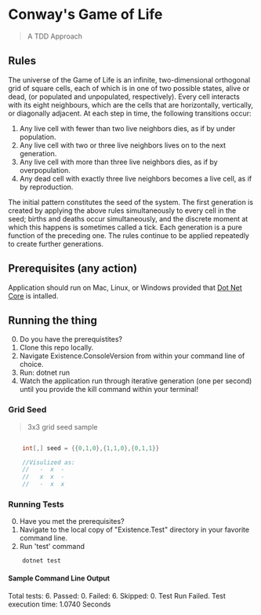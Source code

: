 # Conway's Game of Life

> A TDD Approach

## Rules

The universe of the Game of Life is an infinite, two-dimensional orthogonal grid of square cells, each of which is in one of two possible states, alive or dead, (or populated and unpopulated, respectively). Every cell interacts with its eight neighbours, which are the cells that are horizontally, vertically, or diagonally adjacent. At each step in time, the following transitions occur:

1. Any live cell with fewer than two live neighbors dies, as if by under population.
2. Any live cell with two or three live neighbors lives on to the next generation.
3. Any live cell with more than three live neighbors dies, as if by overpopulation.
4. Any dead cell with exactly three live neighbors becomes a live cell, as if by reproduction.

The initial pattern constitutes the seed of the system. The first generation is created by applying the above rules simultaneously to every cell in the seed; births and deaths occur simultaneously, and the discrete moment at which this happens is sometimes called a tick. Each generation is a pure function of the preceding one. The rules continue to be applied repeatedly to create further generations.

## Prerequisites (any action)

Application should run on Mac, Linux, or Windows provided that [Dot Net Core](https://www.microsoft.com/net/learn/get-started/macos) is intalled.

## Running the thing

0. Do you have the prerequistites?
1. Clone this repo locally.
2. Navigate Existence.ConsoleVersion from within your command line of choice.
3. Run: dotnet run
4. Watch the application run through iterative generation (one per second) until you provide the kill command within your terminal!

### Grid Seed

> 3x3 grid seed sample

```csharp

    int[,] seed = {{0,1,0},{1,1,0},{0,1,1}}

    //Visulized as:
    //   -  x  -
    //   x  x  -
    //   -  x  x

```

### Running Tests

0. Have you met the prerequisites?
1. Navigate to the local copy of "Existence.Test" directory in your favorite command line.
2. Run 'test' command

``` shell
    dotnet test
```

#### Sample Command Line Output
Total tests: 6. Passed: 0. Failed: 6. Skipped: 0.
Test Run Failed.
Test execution time: 1.0740 Seconds
